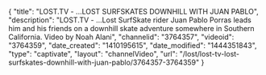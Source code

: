 {
    "title": "LOST.TV - ...LOST SURFSKATES DOWNHILL WITH JUAN PABLO",
    "description": "LOST.TV - ...Lost SurfSkate rider Juan Pablo Porras leads him and his friends on a downhill skate adventure somewhere in Southern California. Video by Noah Alani",
    "channelid": "3764357",
    "videoid": "3764359",
    "date_created": "1410195615",
    "date_modified": "1444351843",
    "type": "captivate",
    "layout": "channelVideo",
    "url": "\/lost\/lost-tv-lost-surfskates-downhill-with-juan-pablo\/3764357-3764359"
}
